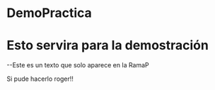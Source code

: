 # DemoPractica
# Esto servira para la demostración

--Este es un texto que solo aparece en la RamaP

<p>Si pude hacerlo roger!!</p>
